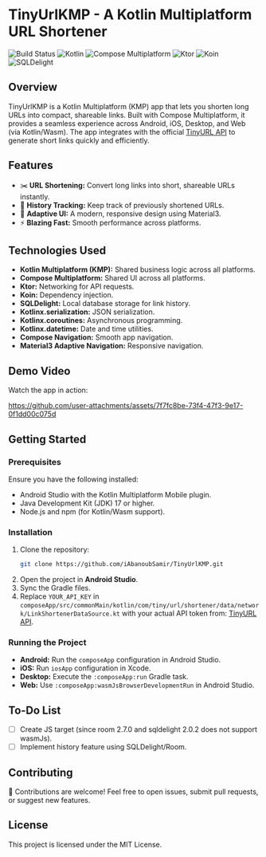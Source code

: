 # TinyUrlKMP - A Kotlin Multiplatform URL Shortener

![Build Status](https://img.shields.io/badge/build-passing-brightgreen) ![Kotlin](https://img.shields.io/badge/Kotlin-2.1.0-blue.svg) ![Compose Multiplatform](https://img.shields.io/badge/Compose%20Multiplatform-1.7.0-blue) ![Ktor](https://img.shields.io/badge/Ktor-Client-orange) ![Koin](https://img.shields.io/badge/Koin-DI-purple) ![SQLDelight](https://img.shields.io/badge/SQLDelight-Database-yellow)

## Overview

TinyUrlKMP is a Kotlin Multiplatform (KMP) app that lets you shorten long URLs into compact,
shareable links. Built with Compose Multiplatform, it provides a seamless experience across Android,
iOS, Desktop, and Web (via Kotlin/Wasm). The app integrates with the
official [TinyURL API](https://tinyurl.com/app/dev) to generate short links quickly and efficiently.

## Features

- ✂️ **URL Shortening:** Convert long links into short, shareable URLs instantly.
- 📜 **History Tracking:** Keep track of previously shortened URLs.
- 🎨 **Adaptive UI:** A modern, responsive design using Material3.
- ⚡ **Blazing Fast:** Smooth performance across platforms.

## Technologies Used

- **Kotlin Multiplatform (KMP):** Shared business logic across all platforms.
- **Compose Multiplatform:** Shared UI across all platforms.
- **Ktor:** Networking for API requests.
- **Koin:** Dependency injection.
- **SQLDelight:** Local database storage for link history.
- **Kotlinx.serialization:** JSON serialization.
- **Kotlinx.coroutines:** Asynchronous programming.
- **Kotlinx.datetime:** Date and time utilities.
- **Compose Navigation:** Smooth app navigation.
- **Material3 Adaptive Navigation:** Responsive navigation.

## Demo Video

Watch the app in action:

https://github.com/user-attachments/assets/7f7fc8be-73f4-47f3-9e17-0f1dd00c075d


## Getting Started

### Prerequisites

Ensure you have the following installed:

- Android Studio with the Kotlin Multiplatform Mobile plugin.
- Java Development Kit (JDK) 17 or higher.
- Node.js and npm (for Kotlin/Wasm support).

### Installation

1. Clone the repository:
   ```sh
   git clone https://github.com/iAbanoubSamir/TinyUrlKMP.git
   ```
2. Open the project in **Android Studio**.
3. Sync the Gradle files.
4. Replace `YOUR_API_KEY` in
   `composeApp/src/commonMain/kotlin/com/tiny/url/shortener/data/network/LinkShortenerDataSource.kt`
   with your actual API token from: [TinyURL API](https://tinyurl.com/app/settings/api).

### Running the Project

- **Android:** Run the `composeApp` configuration in Android Studio.
- **iOS:** Run `iosApp` configuration in Xcode.
- **Desktop:** Execute the `:composeApp:run` Gradle task.
- **Web:** Use `:composeApp:wasmJsBrowserDevelopmentRun` in Android Studio.

## To-Do List

- [ ] Create JS target (since room 2.7.0 and sqldelight 2.0.2 does not support wasmJs).
- [ ] Implement history feature using SQLDelight/Room.

## Contributing

🚀 Contributions are welcome! Feel free to open issues, submit pull requests, or suggest new
features.

## License

This project is licensed under the MIT License.
